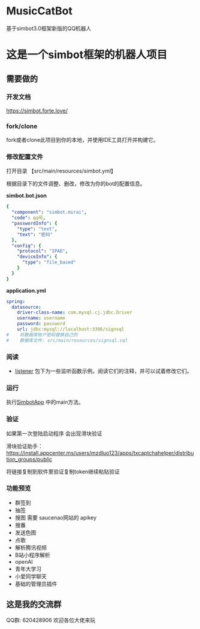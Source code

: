 # MusicCatBot
基于simbot3.0框架新版的QQ机器人
# 这是一个simbot框架的机器人项目




## 需要做的
### 开发文档
https://simbot.forte.love/

### fork/clone
fork或者clone此项目到你的本地，并使用IDE工具打开并构建它。

### 修改配置文件

打开目录 【src/main/resources/simbot.yml】

根据目录下的文件调整、删改，修改为你的bot的配置信息。

**simbot.bot.json**

```yml
{
  "component": "simbot.mirai",
  "code": qq号,
  "passwordInfo": {
    "type": "text",
    "text": "密码"
  },
  "config": {
    "protocol": "IPAD",
    "deviceInfo": {
      "type": "file_based"
    }
  }
}
```
**application.yml**

```yml
spring:
  datasource:
    driver-class-name: com.mysql.cj.jdbc.Driver
    username: username
    password: password
    url: jdbc:mysql://localhost:3306/signsql
#    将数据库账户密码替换自己的
#    数据库文件: src/main/resources/signsql.sql

```


### 阅读
- [listener](src/main/java/love/simbot/example/listener) 包下为一些监听函数示例。阅读它们的注释，并可以试着修改它们。

### 运行
执行[SimbotApp](src/main/java/org/Simbot/SimbotApp.java) 中的main方法。

### 验证
如果第一次登陆启动程序 会出现滑块验证

滑块验证助手：https://install.appcenter.ms/users/mzdluo123/apps/txcaptchahelper/distribution_groups/public

将链接复制到软件里验证复制token继续粘贴验证

### 功能预览
* 群签到
* 抽签
* 搜图 需要 saucenao网站的 apikey
* 搜番 
* 发送色图
* 点歌
* 解析腾讯视频
* B站小程序解析
* openAI
* 青年大学习
* 小爱同学聊天
* 基础的管理员插件


## 这是我的交流群
QQ群: 620428906
欢迎各位大佬来玩
